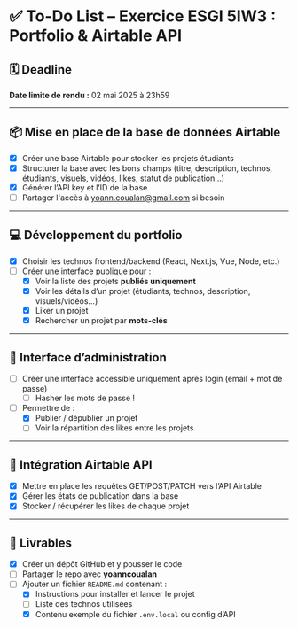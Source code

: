 # ✅ To-Do List – Exercice ESGI 5IW3 : Portfolio & Airtable API

## 🗓 Deadline
**Date limite de rendu :** 02 mai 2025 à 23h59

---

## 📦 Mise en place de la base de données Airtable
- [x] Créer une base Airtable pour stocker les projets étudiants
- [x] Structurer la base avec les bons champs (titre, description, technos, étudiants, visuels, vidéos, likes, statut de publication…)
- [x] Générer l’API key et l’ID de la base
- [ ] Partager l'accès à yoann.coualan@gmail.com si besoin

---

## 💻 Développement du portfolio
- [x] Choisir les technos frontend/backend (React, Next.js, Vue, Node, etc.)
- [ ] Créer une interface publique pour :
  - [x] Voir la liste des projets **publiés uniquement**
  - [x] Voir les détails d’un projet (étudiants, technos, description, visuels/vidéos…)
  - [x] Liker un projet
  - [X] Rechercher un projet par **mots-clés**

---

## 🔐 Interface d’administration
- [ ] Créer une interface accessible uniquement après login (email + mot de passe)
  - [ ] Hasher les mots de passe !
- [ ] Permettre de :
  - [x] Publier / dépublier un projet
  - [ ] Voir la répartition des likes entre les projets

---

## 🔗 Intégration Airtable API
- [x] Mettre en place les requêtes GET/POST/PATCH vers l’API Airtable
- [x] Gérer les états de publication dans la base
- [x] Stocker / récupérer les likes de chaque projet

---

## 📄 Livrables
- [x] Créer un dépôt GitHub et y pousser le code
- [ ] Partager le repo avec **yoanncoualan**
- [ ] Ajouter un fichier `README.md` contenant :
  - [x] Instructions pour installer et lancer le projet
  - [ ] Liste des technos utilisées
  - [x] Contenu exemple du fichier `.env.local` ou config d’API
